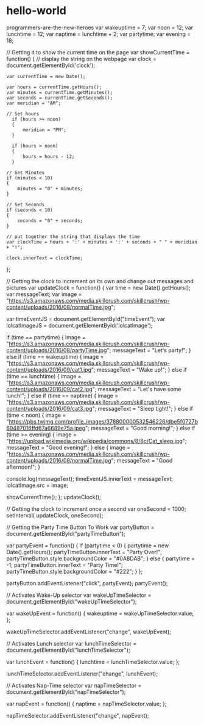 # hello-world
programmers-are-the-new-heroes
var wakeuptime = 7;
var noon = 12;
var lunchtime = 12;
var naptime = lunchtime + 2;
var partytime;
var evening = 18;

// Getting it to show the current time on the page
var showCurrentTime = function()
{
    // display the string on the webpage
    var clock = document.getElementById('clock');
 
    var currentTime = new Date();
 
    var hours = currentTime.getHours();
    var minutes = currentTime.getMinutes();
    var seconds = currentTime.getSeconds();
    var meridian = "AM";
 
    // Set hours
	  if (hours >= noon)
	  {
		  meridian = "PM";
	  }

	  if (hours > noon)
	  {
		  hours = hours - 12;
	  }
 
    // Set Minutes
    if (minutes < 10)
    {
        minutes = "0" + minutes;
    }
 
    // Set Seconds
    if (seconds < 10)
    {
        seconds = "0" + seconds;
    }
 
    // put together the string that displays the time
    var clockTime = hours + ':' + minutes + ':' + seconds + " " + meridian + "!";
 
    clock.innerText = clockTime;
};

// Getting the clock to increment on its own and change out messages and pictures
var updateClock = function() 
{
  var time = new Date().getHours();
  var messageText;
  var image = "https://s3.amazonaws.com/media.skillcrush.com/skillcrush/wp-content/uploads/2016/08/normalTime.jpg";

  var timeEventJS = document.getElementById("timeEvent");
  var lolcatImageJS = document.getElementById('lolcatImage');
  
  if (time == partytime)
  {
    image = "https://s3.amazonaws.com/media.skillcrush.com/skillcrush/wp-content/uploads/2016/08/partyTime.jpg";
    messageText = "Let's party!";
  }
  else if (time == wakeuptime)
  {
    image = "https://s3.amazonaws.com/media.skillcrush.com/skillcrush/wp-content/uploads/2016/09/cat1.jpg";
    messageText = "Wake up!";
  }
  else if (time == lunchtime)
  {
    image = "https://s3.amazonaws.com/media.skillcrush.com/skillcrush/wp-content/uploads/2016/09/cat2.jpg";
    messageText = "Let's have some lunch!";
  }
  else if (time == naptime)
  {
    image = "https://s3.amazonaws.com/media.skillcrush.com/skillcrush/wp-content/uploads/2016/09/cat3.jpg";
    messageText = "Sleep tight!";
  }
  else if (time < noon)
  {
    image = "https://pbs.twimg.com/profile_images/378800000532546226/dbe5f0727b69487016ffd67a6689e75a.jpeg";
    messageText = "Good morning!";
  }
  else if (time >= evening)
  {
    image = "https://upload.wikimedia.org/wikipedia/commons/8/8c/Cat_sleep.jpg";
    messageText = "Good evening!";
  }
  else
  {
    image = "https://s3.amazonaws.com/media.skillcrush.com/skillcrush/wp-content/uploads/2016/08/normalTime.jpg";
    messageText = "Good afternoon!";
  }

  console.log(messageText); 
  timeEventJS.innerText = messageText;
  lolcatImage.src = image;
  
  showCurrentTime();
};
updateClock();

// Getting the clock to increment once a second
var oneSecond = 1000;
setInterval( updateClock, oneSecond);


// Getting the Party Time Button To Work
var partyButton = document.getElementById("partyTimeButton");

var partyEvent = function()
{
    if (partytime < 0) 
    {
        partytime = new Date().getHours();
        partyTimeButton.innerText = "Party Over!";
        partyTimeButton.style.backgroundColor = "#0A8DAB";
    }
    else
    {
        partytime = -1;
        partyTimeButton.innerText = "Party Time!";
        partyTimeButton.style.backgroundColor = "#222";
    }
};

partyButton.addEventListener("click", partyEvent);
partyEvent(); 


// Activates Wake-Up selector
var wakeUpTimeSelector =  document.getElementById("wakeUpTimeSelector");

var wakeUpEvent = function()
{
    wakeuptime = wakeUpTimeSelector.value;
};

wakeUpTimeSelector.addEventListener("change", wakeUpEvent);


// Activates Lunch selector
var lunchTimeSelector =  document.getElementById("lunchTimeSelector");

var lunchEvent = function()
{
    lunchtime = lunchTimeSelector.value;
};

lunchTimeSelector.addEventListener("change", lunchEvent);


// Activates Nap-Time selector
var napTimeSelector =  document.getElementById("napTimeSelector");

var napEvent = function()
{
    naptime = napTimeSelector.value;
};

napTimeSelector.addEventListener("change", napEvent);
